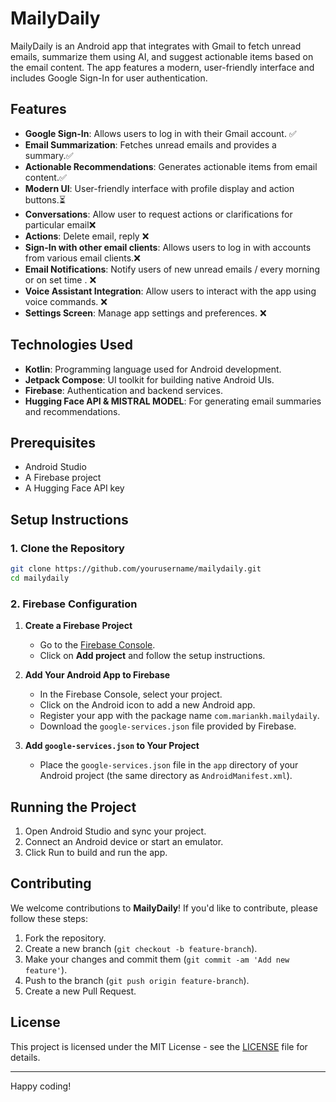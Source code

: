 # MailyDaily

MailyDaily is an Android app that integrates with Gmail to fetch unread emails, summarize them using AI, and suggest actionable items based on the email content. The app features a modern, user-friendly interface and includes Google Sign-In for user authentication.

## Features

- **Google Sign-In**: Allows users to log in with their Gmail account. ✅ 
- **Email Summarization**: Fetches unread emails and provides a summary.✅
- **Actionable Recommendations**: Generates actionable items from email content.✅
- **Modern UI**: User-friendly interface with profile display and action buttons.⏳
- **Conversations**: Allow user to request actions or clarifications for particular email❌
- **Actions**: Delete email, reply  ❌
- **Sign-In with other email clients**: Allows users to log in with accounts from various email clients.❌
- **Email Notifications**: Notify users of new unread emails / every morning or on set time . ❌
- **Voice Assistant Integration**: Allow users to interact with the app using voice commands. ❌
- **Settings Screen**: Manage app settings and preferences. ❌

## Technologies Used

- **Kotlin**: Programming language used for Android development.
- **Jetpack Compose**: UI toolkit for building native Android UIs.
- **Firebase**: Authentication and backend services.
- **Hugging Face API & MISTRAL MODEL**: For generating email summaries and recommendations.

## Prerequisites

- Android Studio
- A Firebase project
- A Hugging Face API key

## Setup Instructions

### 1. Clone the Repository

```bash
git clone https://github.com/yourusername/mailydaily.git
cd mailydaily
```

### 2.  Firebase Configuration

1. **Create a Firebase Project**

    - Go to the [Firebase Console](https://console.firebase.google.com/).
    - Click on **Add project** and follow the setup instructions.

2. **Add Your Android App to Firebase**

    - In the Firebase Console, select your project.
    - Click on the Android icon to add a new Android app.
    - Register your app with the package name `com.mariankh.mailydaily`.
    - Download the `google-services.json` file provided by Firebase.

3. **Add `google-services.json` to Your Project**

    - Place the `google-services.json` file in the `app` directory of your Android project (the same directory as `AndroidManifest.xml`).


## Running the Project

1. Open Android Studio and sync your project.
2. Connect an Android device or start an emulator.
3. Click Run to build and run the app.


## Contributing

We welcome contributions to **MailyDaily**! If you'd like to contribute, please follow these steps:

1. Fork the repository.
2. Create a new branch (`git checkout -b feature-branch`).
3. Make your changes and commit them (`git commit -am 'Add new feature'`).
4. Push to the branch (`git push origin feature-branch`).
5. Create a new Pull Request.

## License

This project is licensed under the MIT License - see the [LICENSE](LICENSE) file for details.

---

Happy coding!
